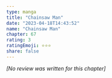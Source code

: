 ```yaml
---
type: manga
title: "Chainsaw Man"
date: "2023-04-18T14:43:52"
name: "Chainsaw Man"
chapter: 67
rating: 3
ratingEmoji: ⭐️⭐️⭐️
share: false
---
```


_[No review was written for this chapter]_
